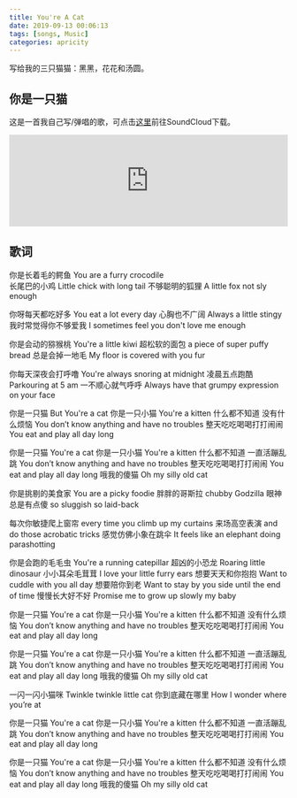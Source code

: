 ```yaml
---
title: You're A Cat
date: 2019-09-13 00:06:13
tags: [songs, Music]
categories: apricity
---
```


写给我的三只猫猫：黑黑，花花和汤圆。

<!--more-->

## 你是一只猫

这是一首我自己写/弹唱的歌，可点击[这里](https://soundcloud.com/elisastayshere/youre-a-cat)前往SoundCloud下载。


<iframe width="100%" height="166" scrolling="no" frameborder="no" allow="autoplay" src="https://w.soundcloud.com/player/?url=https%3A//api.soundcloud.com/tracks/670594079&color=%23ff5500&auto_play=false&hide_related=false&show_comments=true&show_user=true&show_reposts=false&show_teaser=true"></iframe>

## 歌词
  
你是长着毛的鳄鱼 
You are a furry crocodile  
长尾巴的小鸡
Little chick with long tail
不够聪明的狐狸
A little fox not sly enough

你呀每天都吃好多
You eat a lot every day
心胸也不广阔
Always a little stingy
我时常觉得你不够爱我
I sometimes feel you don't love me enough

你是会动的猕猴桃
You're a little kiwi
超松软的面包
a piece of super puffy bread
总是会掉一地毛
My floor is covered with you fur

你每天深夜会打呼噜
You're always snoring at midnight
凌晨五点跑酷
Parkouring at 5 am
一不顺心就气呼呼
Always have that grumpy expression on your face

你是一只猫 
But You're a cat
你是一只小猫
You're a kitten
什么都不知道 没有什么烦恼
You don’t know anything and have no troubles
整天吃吃喝喝打打闹闹
You eat and play all day long 

你是一只猫 
You're a cat
你是一只小猫
You're a kitten
什么都不知道 一直活蹦乱跳
You don’t know anything and have no troubles
整天吃吃喝喝打打闹闹
You eat and play all day long 
哦我的傻猫
Oh my silly old cat


你是挑剔的美食家
You are a picky foodie
胖胖的哥斯拉
chubby Godzilla
眼神总是有点傻
so sluggish so laid-back

每次你敏捷爬上窗帘
every time you climb up my curtains
来场高空表演
and do those acrobatic tricks
感觉仿佛小象在跳伞
It feels like an elephant doing parashotting

你是会跑的毛毛虫
You're a running catepillar
超凶的小恐龙
Roaring little dinosaur
小小耳朵毛茸茸
I love your little furry ears
想要天天和你抱抱
Want to cuddle with you all day
想要陪你到老
Want to stay by you side until the end of time
慢慢长大好不好
Promise me to grow up slowly my baby

你是一只猫 
You're a cat
你是一只小猫
You're a kitten
什么都不知道 没有什么烦恼
You don’t know anything and have no troubles
整天吃吃喝喝打打闹闹
You eat and play all day long 

你是一只猫 
You're a cat
你是一只小猫
You're a kitten
什么都不知道 一直活蹦乱跳
You don’t know anything and have no troubles
整天吃吃喝喝打打闹闹
You eat and play all day long 
哦我的傻猫
Oh my silly old cat

一闪一闪小猫咪
Twinkle twinkle little cat
你到底藏在哪里
How I wonder where you’re at


你是一只猫 
You're a cat
你是一只小猫
You're a kitten
什么都不知道 一直活蹦乱跳
You don’t know anything and have no troubles
整天吃吃喝喝打打闹闹
You eat and play all day long 


你是一只猫 
You're a cat
你是一只小猫
You're a kitten
什么都不知道 没有什么烦恼
You don’t know anything and have no troubles
整天吃吃喝喝打打闹闹
You eat and play all day long 
哦我的傻猫
Oh my silly old cat







